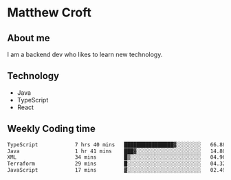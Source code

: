# Matthew Croft

## About me
I am a backend dev who likes to learn new technology. 

## Technology
- Java
- TypeScript
- React

## Weekly Coding time
<!--START_SECTION:waka-->

```txt
TypeScript            7 hrs 40 mins   ████████████████▓░░░░░░░░   66.88 %
Java                  1 hr 41 mins    ███▓░░░░░░░░░░░░░░░░░░░░░   14.80 %
XML                   34 mins         █▒░░░░░░░░░░░░░░░░░░░░░░░   04.96 %
Terraform             29 mins         █░░░░░░░░░░░░░░░░░░░░░░░░   04.32 %
JavaScript            17 mins         ▓░░░░░░░░░░░░░░░░░░░░░░░░   02.49 %
```

<!--END_SECTION:waka-->
